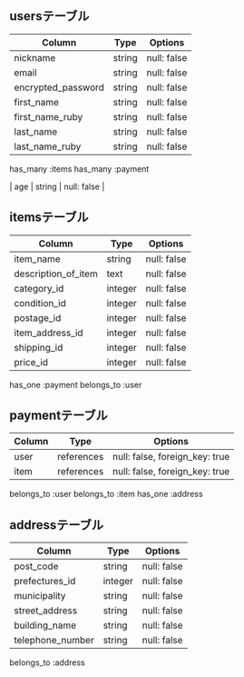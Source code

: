 ## usersテーブル

| Column             | Type       | Options     |
| ------------------ | ---------- | ----------- |
| nickname           | string     | null: false |
| email              | string     | null: false |
| encrypted_password | string     | null: false |
| first_name         | string     | null: false |
| first_name_ruby    | string     | null: false |
| last_name          | string     | null: false |
| last_name_ruby     | string     | null: false |
  has_many :items
  has_many :payment

| age                | string     | null: false |

## itemsテーブル
| Column              | Type       | Options     |
| ------------------- | ---------- | ----------- |
| item_name           | string     | null: false |
| description_of_item | text       | null: false |
| category_id         | integer    | null: false |
| condition_id        | integer    | null: false |
| postage_id          | integer    | null: false |
| item_address_id     | integer    | null: false |
| shipping_id         | integer    | null: false |
| price_id            | integer    | null: false |
  has_one :payment
  belongs_to :user

## paymentテーブル
| Column | Type       | Options                       |
| ------ | ---------- | ----------------------------- |
| user   | references |null: false, foreign_key: true |
| item   | references |null: false, foreign_key: true |
  belongs_to :user
  belongs_to :item
  has_one :address

## addressテーブル
| Column           | Type       | Options     |
| ---------------- | ---------- | ----------- |
| post_code        | string     | null: false |
| prefectures_id   | integer    | null: false |
| municipality     | string     | null: false |
| street_address   | string     | null: false |
| building_name    | string     | null: false |
| telephone_number | string     | null: false |
  belongs_to :address

